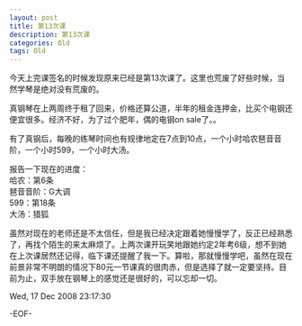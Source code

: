 ```yaml
---
layout: post
title: 第13次课
description: 第13次课
categories: Old
tags: Old
---
```

今天上完课签名的时候发现原来已经是第13次课了。这里也荒废了好些时候，当然学琴是绝对没有荒废的。  
  
真钢琴在上两周终于租了回来，价格还算公道，半年的租金连押金，比买个电钢还便宜很多。经济不好，为了过个肥年，偶的电钢on sale了。。  
  
有了真钢后，每晚的练琴时间也有规律地定在7点到10点，一个小时哈农琶音音阶，一个小时599，一个小时大汤。  
  
报告一下现在的进度：  
哈农：第6条  
琶音音阶：G大调  
599：第18条  
大汤：猎狐  
  
虽然对现在的老师还是不太信任，但是我已经决定跟着她慢慢学了，反正已经熟悉了，再找个陌生的来太麻烦了。上两次课开玩笑地跟她约定2年考6级，想不到她在上次课居然还记得，临下课还提醒了我一下。算啦，那就慢慢学吧，虽然在现在前景非常不明朗的情况下80元一节课真的很肉赤，但是选择了就一定要坚持。目前为止，双手放在钢琴上的感觉还是很好的，可以忘却一切。

Wed, 17 Dec 2008 23:17:30

-EOF-